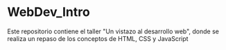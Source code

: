 # WebDev_Intro
Este repositorio contiene el taller "Un vistazo al desarrollo web", donde se realiza un repaso de los conceptos de HTML, CSS y JavaScript
